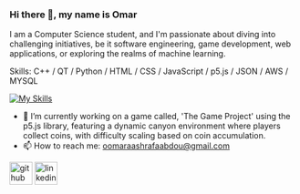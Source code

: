 ### Hi there 👋, my name is Omar
I am a Computer Science student, and I'm passionate about diving into challenging initiatives, be it software engineering, game development, web applications, or exploring the realms of machine learning.

Skills: C++ / QT / Python / HTML / CSS / JavaScript / p5.js / JSON / AWS / MYSQL

[![My Skills](https://skillicons.dev/icons?i=cpp,qt,py,html,css,js,p5js,aws,mysql)](https://skillicons.dev)

- 🔭 I’m currently working on a game called, 'The Game Project' using the p5.js library, featuring a dynamic canyon environment where players collect coins, with difficulty scaling based on coin accumulation. 
- 📫 How to reach me: oomaraashrafaabdou@gmail.com 


[<img src='https://cdn.jsdelivr.net/npm/simple-icons@3.0.1/icons/github.svg' alt='github' height='40'>](https://github.com/oashraff)  [<img src='https://cdn.jsdelivr.net/npm/simple-icons@3.0.1/icons/linkedin.svg' alt='linkedin' height='40'>](https://www.linkedin.com/in/omarashrafmo/)  

